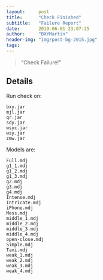 ```yaml
---
layout:     post
title:      "Check Finished"
subtitle:   "Failure Report"
date:       2019-06-01 23:07:25
author:     "BXYMartin"
header-img: "img/post-bg-2015.jpg"
tags:
---
```


> “Check Failure!”


## Details

Run check on:

```
bxy.jar
mjl.jar
qr.jar
sdy.jar
wsyc.jar
wsy.jar
zmw.jar
```

Models are:

```
Full.mdj
g1_1.mdj
g1_2.mdj
g1_3.mdj
g2.mdj
g3.mdj
g4.mdj
Intense.mdj
Intricate.mdj
iPhone.mdj
Mess.mdj
middle_1.mdj
middle_2.mdj
middle_3.mdj
middle_4.mdj
open-close.mdj
Simple.mdj
Taxi.mdj
weak_1.mdj
weak_2.mdj
weak_3.mdj
weak_4.mdj
```

